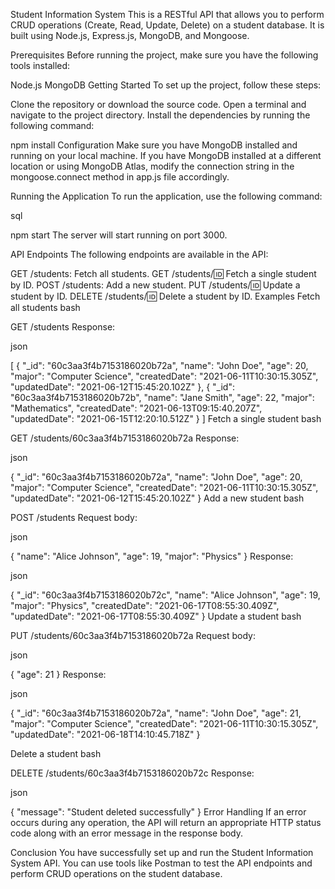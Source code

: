 Student Information System
This is a RESTful API that allows you to perform CRUD operations (Create, Read, Update, Delete) on a student database. It is built using Node.js, Express.js, MongoDB, and Mongoose.

Prerequisites
Before running the project, make sure you have the following tools installed:

Node.js
MongoDB
Getting Started
To set up the project, follow these steps:

Clone the repository or download the source code.
Open a terminal and navigate to the project directory.
Install the dependencies by running the following command:

npm install
Configuration
Make sure you have MongoDB installed and running on your local machine. If you have MongoDB installed at a different location or using MongoDB Atlas, modify the connection string in the mongoose.connect method in app.js file accordingly.

Running the Application
To run the application, use the following command:

sql

npm start
The server will start running on port 3000.

API Endpoints
The following endpoints are available in the API:

GET /students: Fetch all students.
GET /students/:id: Fetch a single student by ID.
POST /students: Add a new student.
PUT /students/:id: Update a student by ID.
DELETE /students/:id: Delete a student by ID.
Examples
Fetch all students
bash

GET /students
Response:

json

[
  {
    "_id": "60c3aa3f4b7153186020b72a",
    "name": "John Doe",
    "age": 20,
    "major": "Computer Science",
    "createdDate": "2021-06-11T10:30:15.305Z",
    "updatedDate": "2021-06-12T15:45:20.102Z"
  },
  {
    "_id": "60c3aa3f4b7153186020b72b",
    "name": "Jane Smith",
    "age": 22,
    "major": "Mathematics",
    "createdDate": "2021-06-13T09:15:40.207Z",
    "updatedDate": "2021-06-15T12:20:10.512Z"
  }
]
Fetch a single student
bash

GET /students/60c3aa3f4b7153186020b72a
Response:

json

{
  "_id": "60c3aa3f4b7153186020b72a",
  "name": "John Doe",
  "age": 20,
  "major": "Computer Science",
  "createdDate": "2021-06-11T10:30:15.305Z",
  "updatedDate": "2021-06-12T15:45:20.102Z"
}
Add a new student
bash

POST /students
Request body:

json

{
  "name": "Alice Johnson",
  "age": 19,
  "major": "Physics"
}
Response:

json

{
  "_id": "60c3aa3f4b7153186020b72c",
  "name": "Alice Johnson",
  "age": 19,
  "major": "Physics",
  "createdDate": "2021-06-17T08:55:30.409Z",
  "updatedDate": "2021-06-17T08:55:30.409Z"
}
Update a student
bash

PUT /students/60c3aa3f4b7153186020b72a
Request body:

json

{
  "age": 21
}
Response:

json

{
  "_id": "60c3aa3f4b7153186020b72a",
  "name": "John Doe",
  "age": 21,
  "major": "Computer Science",
  "createdDate": "2021-06-11T10:30:15.305Z",
  "updatedDate": "2021-06-18T14:10:45.718Z"
}

Delete a student
bash

DELETE /students/60c3aa3f4b7153186020b72c
Response:

json

{
  "message": "Student deleted successfully"
}
Error Handling
If an error occurs during any operation, the API will return an appropriate HTTP status code along with an error message in the response body.

Conclusion
You have successfully set up and run the Student Information System API. You can use tools like Postman to test the API endpoints and perform CRUD operations on the student database.
